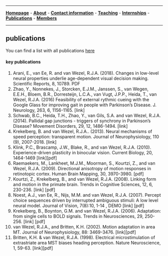 

--------------------------------------
[**Homepage**](https://van-wezel.github.io/personalsite/) - [**About**](https://van-wezel.github.io/personalsite/about.html) - [**Contact information**](https://van-wezel.github.io/personalsite/contact.html) - [**Teaching**](https://van-wezel.github.io/personalsite/teaching.html) - [**Internships**](https://van-wezel.github.io/personalsite/internships.html) - [**Publications**](https://van-wezel.github.io/personalsite/publications.html) - [**Members**](https://van-wezel.github.io/personalsite/Members.html) 

-------------------------------------------


## publications

You can find a list with all publications [here](https://www.mbfys.ru.nl/staff/vanwezel/lab/Publications.html)

#### key publications

1. Arani, E., van Ee, R. and van Wezel, R.J.A. (2018). Changes in low-level neural properties underlie age-dependent visual decision making. Scientific Reports, 8, 10789. PDF
2. Zhao, Y., Nonnekes, J., Storcken, E.J.M., Janssen, S., van Wegen, E.E.H., Bloem, B.R., Dorresteijn, L.C.A., van Vugt, J.P.P., Heida, T., van Wezel, R.J.A. (2016) Feasibility of external rythmic cueing with the Google Glass for improving gait in people with Parkinson’s Disease. J. Neurology, 263, 6, 1156-1165. [link]
3. Schwab, B.C., Heida, T.H., Zhao, Y., van Gils, S.A. and van Wezel, R.J.A. (2014). Pallidal gap junctions - triggers of synchrony in Parkinson’s Disease? Movement Disorders, 29, 12, 1486-1494. [link]
4. Krekelberg, B. and van Wezel, R.J.A.. (2013). Neural mechanisms of speed perception: transparent motion. Journal of Neurophysiology, 110 (9), 2007-2018. [link]
5. Klink, P.C., Brascamp, J.W., Blake, R., and van Wezel, R.J.A. (2010). Experience-driven plasticity in binocular vision. Current Biology, 20, 1464-1469 [link][pdf] 
6. Raemaekers, M., Lankheet, M.J.M., Moorman, S., Kourtzi, Z., and van Wezel, R.J.A. (2009). Directional anisotropy of motion responses in retinotopic cortex. Human Brain Mapping, 30, 3970-3980. [pdf]
7. Kourtzi, Z., Krekelberg, B., and van Wezel, R.J.A. (2008). Linking form and motion in the primate brain. Trends in Cognitive Sciences, 12, 6, 230-236. [link] [pdf]
8. Noest, A.J., van Ee, R., Nijs, M.M. and van Wezel, R.J.A. (2007). Percept choice sequences driven by interrupted ambiguous stimuli: A low level neural model. Journal of Vision, 7(8):10, 1-14 , DEMO [link] [pdf]
9. Krekelberg, B., Boynton, G.M. and van Wezel, R.J.A. (2006). Adaptation: from single cells to BOLD signals. Trends in Neurosciences, 29, 250-256. [link] [pdf]
10. van Wezel, R.J.A., and Britten, K.H. (2002). Motion adaptation in area MT. Journal of Neurophysiology, 88: 3469-3476. [link][pdf]
11. Britten, K.H. & van Wezel, R.J.A. (1998). Electrical microstimulation of extrastriate area MST biases heading perception. Nature Neuroscience, 1, 59-63. [link][pdf]
